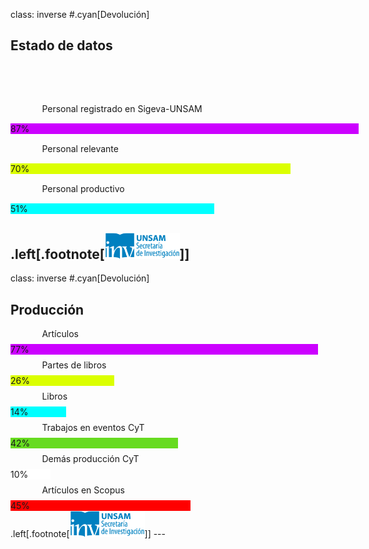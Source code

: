 class: inverse
#.cyan[Devolución]
## Estado de datos
<div style="margin-top: 80px; margin-left: 10%">Personal registrado en Sigeva-UNSAM</div>
<div class="chart "style="width: 557px;background-color:#cc00ff;margin-top: 15px">87%</div>
<div style="margin-left: 10%;margin-top: 15px">Personal relevante</div>
<div class="chart "style="width: 448px;background-color:#dbff00;margin-top: 15px">70%</div>
<div style="margin-left: 10%;margin-top: 15px">Personal productivo</div>
<div class="chart "style="width: 326px;background-color:cyan;margin-top: 15px">51%</div>

.left[.footnote[<img src="./public/LogoSecInvHorizontalFondoTranspColor.gif" width="120">]]
---
class: inverse
#.cyan[Devolución]
## Producción
<div style="margin-top: 10px; margin-left: 10%">Artículos</div>
<div class="chart" style="width: 492px;background-color:#cc00ff;margin-top: 8px">77%</div>
<div style="margin-left: 10%;margin-top: 8px">Partes de libros</div>
<div class="chart" style="width: 166px;background-color:#dbff00;margin-top: 8px">26%</div>
<div style="margin-left: 10%;margin-top: 8px">Libros</div>
<div class="chart" style="width: 89px;background-color:cyan;margin-top: 8px">14%</div>
<div style="margin-left: 10%;margin-top: 8px">Trabajos en eventos CyT</div>
<div class="chart" style="width: 268px;background-color:#67db20;margin-top: 8px">42%</div>
<div style="margin-left: 10%;margin-top: 8px">Demás producción CyT</div>
<div class="chart" style="width: 64px;background-color:#ffffff;margin-top: 8px">10%</div>
<div style="margin-left: 10%;margin-top: 8px">Artículos en Scopus</div>
<div class="chart" style="width: 288px;background-color:#ff0000;margin-top: 8px">45%</div>
.left[.footnote[<img src="./public/LogoSecInvHorizontalFondoTranspColor.gif" width="120">]]
---
